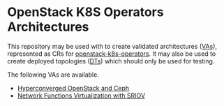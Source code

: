 # OpenStack K8S Operators Architectures

This repository may be used with to create validated
architectures ([VAs](examples/va)), represented as CRs for
[openstack-k8s-operators](https://github.com/openstack-k8s-operators).
It may also be used to create deployed topologies
([DTs](examples/dt)) which should only be used for testing.

The following VAs are available.

- [Hyperconverged OpenStack and Ceph](examples/va/hci/)
- [Network Functions Virtualization with SRIOV](examples/va/nfv/sriov/)
